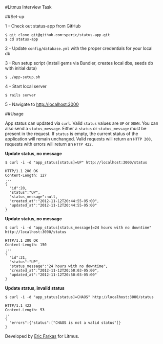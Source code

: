 #Litmus Interview Task

##Set-up

1 - Check out status-app from GitHub

```
$ git clone git@github.com:speric/status-app.git
$ cd status-app
```

2 - Update `config/database.yml` with the proper credentials for your local db

3 - Run setup script (install gems via Bundler, creates local dbs, seeds db with initial data)
```
$ ./app-setup.sh
```

4 - Start local server
```
$ rails server
```

5 - Navigate to [http://localhost:3000](http://localhost:3000)

##Usage

App status can updated via `curl`.  Valid `status` values are `UP` or `DOWN`.  You can also send a `status_message`. Either a `status` or `status_message` must be present in the request.  If `status` is empty, the current status of the application will remain unchanged. Valid requests will return an `HTTP 200`, requests with errors will return an `HTTP 422`.

**Update status, no message**
```
$ curl -i -d "app_status[status]=UP" http://localhost:3000/status

HTTP/1.1 200 OK 
Content-Length: 127
...
{
  "id":20,
  "status":"UP",
  "status_message":null,
  "created_at":"2012-11-12T20:44:55-05:00",
  "updated_at":"2012-11-12T20:44:55-05:00"
}
```

**Update status, no message**
```
$ curl -i -d "app_status[status_message]=24 hours with no downtime" http://localhost:3000/status

HTTP/1.1 200 OK 
Content-Length: 150
...
{
  "id":21,
  "status":"UP",
  "status_message":"24 hours with no downtime",
  "created_at":"2012-11-12T20:50:03-05:00",
  "updated_at":"2012-11-12T20:50:03-05:00"
}
```

**Update status, invalid status**
```
$ curl -i -d "app_status[status]=CHAOS" http://localhost:3000/status

HTTP/1.1 422  
Content-Length: 53
..
{
  "errors":{"status":["CHAOS is not a valid status"]}
}
```

Developed by [Eric Farkas](mailto:eric@prudentiadigital.com) for Litmus.